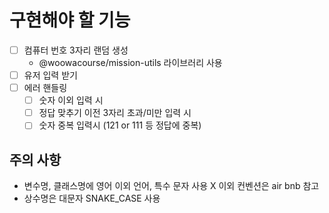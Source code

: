 # 구현해야 할 기능

- [ ] 컴퓨터 번호 3자리 랜덤 생성
  - @woowacourse/mission-utils 라이브러리 사용
- [ ] 유저 입력 받기
- [ ] 에러 핸들링
  - [ ] 숫자 이외 입력 시
  - [ ] 정답 맞추기 이전 3자리 초과/미만 입력 시
  - [ ] 숫자 중복 입력시 (121 or 111 등 정답에 중복)

## 주의 사항

- 변수명, 클래스명에 영어 이외 언어, 특수 문자 사용 X 이외 컨벤션은 air bnb 참고
- 상수명은 대문자 SNAKE_CASE 사용
